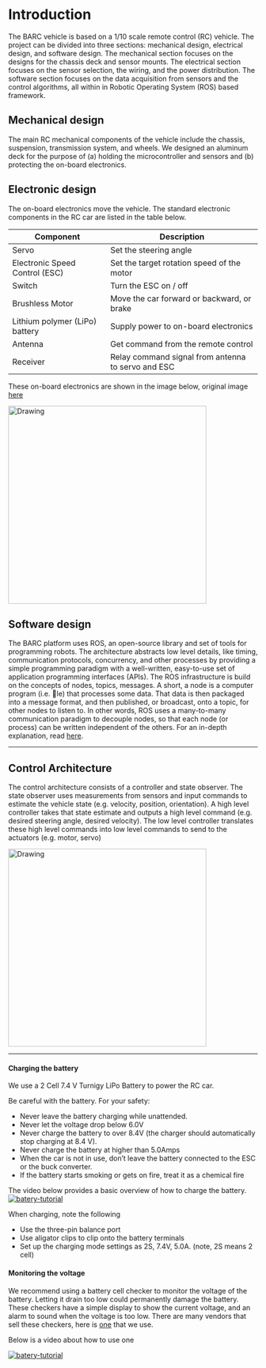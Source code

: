 # Introduction

The BARC vehicle is based on a 1/10 scale remote control (RC) vehicle. The project can be divided into three sections: mechanical design, electrical design, and software design. The mechanical section focuses on the designs for the chassis deck and sensor mounts. The electrical section focuses on the sensor selection, the wiring, and the power distribution. The software section focuses on the data acquisition from sensors and the control algorithms, all within in Robotic Operating System (ROS) based framework.

## Mechanical design
The main RC mechanical components of the vehicle include the chassis, suspension, transmission system, and wheels. We designed an aluminum deck for the purpose of (a) holding the microcontroller and sensors and (b) protecting the on-board electronics.

## Electronic design
The on-board electronics move the vehicle. The standard electronic components in the RC car are listed in the table below.

| Component | Description |
| ----------- | ----------- |
| Servo | Set the steering angle |
| Electronic Speed Control (ESC) | Set the target rotation speed of the motor |
| Switch | Turn the ESC on / off |
| Brushless Motor | Move the car forward or backward, or brake
| Lithium polymer (LiPo) battery | Supply power to on-board electronics |
| Antenna | Get command from the remote control |
| Receiver | Relay command signal from antenna to servo and ESC |


These on-board electronics are shown in the image below, original image [here](http://www.hobbyking.com/hobbyking/store/__84945__Basher_RZ_4_1_10_Rally_Racer_V2_ARR_.html)

<img src="https://github.com/BARCproject/barc/raw/master/docs/imgs/std_electronic_parts.PNG" alt="Drawing" style="width: 400px;"/>

## Software design
The BARC platform uses ROS, an open-source library and set of tools for programming robots. The architecture abstracts low level details, like timing, communication protocols, concurrency, and other processes by providing a simple programming paradigm with a well-written, easy-to-use set of application programming interfaces (APIs). The ROS infrastructure is build on the concepts of nodes, topics, messages. A short, a node is a computer program (i.e. le) that processes some data. That data is then packaged into a message format, and then published, or broadcast, onto a topic, for other nodes to listen to. In other words, ROS uses a many-to-many communication paradigm to decouple nodes, so that each node (or process) can be written independent of the others. For an in-depth explanation,
read [here](http://www.cse.sc.edu/~jokane/agitr/).


---------------------------
## Control Architecture
The control architecture consists of a controller and state observer. The state observer uses measurements from sensors and input commands to estimate the vehicle state (e.g. velocity, position, orientation). A high level controller takes that state estimate and outputs a high level command (e.g. desired steering angle, desired velocity). The low level controller translates these high level commands into low level commands to send to the actuators (e.g. motor, servo)

<img src="https://github.com/BARCproject/barc/raw/master/docs/imgs/control_architecture.PNG" alt="Drawing" style="width: 400px;"/>

---------------------------

#### Charging the battery
We use a 2 Cell 7.4 V Turnigy LiPo Battery to power the RC car.

Be careful with the battery. For your safety:
* Never leave the battery charging while unattended.
* Never let the voltage drop below 6.0V
* Never charge the battery to over 8.4V (the charger should automatically stop charging at 8.4 V).
* Never charge the battery at higher than 5.0Amps
* When the car is not in use, don’t leave the battery connected to the
ESC or the buck converter.
* If the battery starts smoking or gets on fire, treat it as a chemical fire

The video below provides a basic overview of how to charge the battery.
[![batery-tutorial](http://img.youtube.com/vi/unTMIHOJQg0/0.jpg)](https://www.youtube.com/watch?v=unTMIHOJQg0)

 When charging, note the following
* Use the three-pin balance port
* Use aligator clips to clip onto the battery terminals
* Set up the charging mode settings as 2S, 7.4V, 5.0A. (note, 2S means 2 cell)


#### Monitoring the voltage
We recommend using a battery cell checker to monitor the voltage of the battery.
Letting it drain too low could permanently damage the battery. These checkers have a
simple display to show the current voltage, and an alarm to sound when the voltage is too low.
There are many vendors that sell these checkers, here is [one](http://www.hobbyking.com/hobbyking/store/__18588__HobbyKing_8482_Cell_Checker_with_Low_Voltage_Alarm_2S_8S_.html) that we use.

Below is a video about how to use one

[![batery-tutorial](http://img.youtube.com/vi/tupNpOKHxJw/0.jpg)](https://www.youtube.com/watch?v=tupNpOKHxJw)
